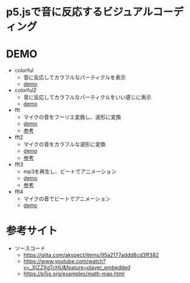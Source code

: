 # p5.jsで音に反応するビジュアルコーディング

# DEMO
* colorful
  * 音に反応してカラフルなパーティクルを表示
  * [demo](https://yuki-sakaguchi.github.io/p5-sound-visualize/colorful/)
* colorful2
  * 音に反応してカラフルなパーティクルをいい感じに表示
  * [demo](https://yuki-sakaguchi.github.io/p5-sound-visualize/colorful2/)
* fft
  * マイクの音をフーリエ変換し、波形に変換
  * [demo](https://yuki-sakaguchi.github.io/p5-sound-visualize/fft/)
  * [参考](https://p5js.org/examples/sound-frequency-spectrum.html)
* fft2
  * マイクの音をカラフルな波形に変換
  * [demo](https://yuki-sakaguchi.github.io/p5-sound-visualize/fft2/)
  * [参考](https://qiita.com/Beef1297/items/a20bec00c01a85daadd4)
* fft3
  * mp3を再生し、ビートでアニメーション
  * [demo](https://yuki-sakaguchi.github.io/p5-sound-visualize/fft3/)
  * [参考](https://therewasaguy.github.io/p5-music-viz/demos/01d_beat_detect_amplitude/)
* fft4
  * マイクの音でビートでアニメーション
  * [demo](https://yuki-sakaguchi.github.io/p5-sound-visualize/fft4/)


# 参考サイト
* ソースコード
  * https://qiita.com/akspect/items/95a2177addd8cd3ff382
  * https://www.youtube.com/watch?v=_XIZZXgTcHU&feature=player_embedded
  * https://p5js.org/examples/math-map.html
